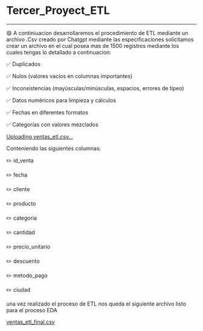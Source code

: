 # Tercer_Proyect_ETL

-----------------------------------------
:smile:
A continiuacion desarrollaremos el procedimiento de ETL mediante un archivo .Csv creado por Chatgpt mediante las especificaciones solicitamos crear un archivo en el cual posea mas de 1500 registros mediante los cuales tengas lo detallado a continuacion: 

:white_check_mark: Duplicados

:white_check_mark: Nulos (valores vacíos en columnas importantes)

:white_check_mark: Inconsistencias (mayúsculas/minúsculas, espacios, errores de tipeo)

:white_check_mark: Datos numéricos para limpieza y cálculos

:white_check_mark: Fechas en diferentes formatos

:white_check_mark: Categorías con valores mezclados

[Uploading ventas_etl.csv…]()

Conteniendo las siguientes columnas:

:pencil2: id_venta

:pencil2: fecha

:pencil2: cliente

:pencil2: producto

:pencil2: categoria

:pencil2: cantidad

:pencil2: precio_unitario

:pencil2: descuento

:pencil2: metodo_pago

:pencil2: ciudad

una vez realizado el proceso de ETL nos queda el siguiente archivo listo para el proceso EDA

[ventas_etl_final.csv](https://github.com/user-attachments/files/22641530/ventas_etl_final.csv)
